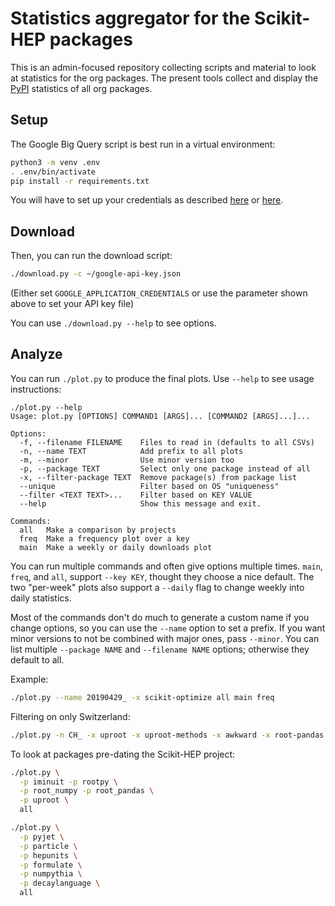 # Statistics aggregator for the Scikit-HEP packages

This is an admin-focused repository collecting scripts and material to look at
statistics for the org packages.
The present tools collect and display the [PyPI](https://pypi.org/) statistics of all org packages.

## Setup

The Google Big Query script is best run in a virtual environment:

```bash
python3 -m venv .env
. .env/bin/activate
pip install -r requirements.txt
```
You will have to set up your credentials as described [here](https://cloud.google.com/bigquery/docs/reference/libraries#client-libraries-install-python) or [here](https://googleapis.github.io/google-cloud-python/latest/bigquery/index.html).


## Download

Then, you can run the download script:

```bash
./download.py -c ~/google-api-key.json
```
(Either set `GOOGLE_APPLICATION_CREDENTIALS` or use the parameter shown above to set your API key file)

You can use `./download.py --help` to see options.

## Analyze

You can run `./plot.py` to produce the final plots. Use `--help` to see usage instructions:

```
./plot.py --help
Usage: plot.py [OPTIONS] COMMAND1 [ARGS]... [COMMAND2 [ARGS]...]...

Options:
  -f, --filename FILENAME    Files to read in (defaults to all CSVs)
  -n, --name TEXT            Add prefix to all plots
  -m, --minor                Use minor version too
  -p, --package TEXT         Select only one package instead of all
  -x, --filter-package TEXT  Remove package(s) from package list
  --unique                   Filter based on OS "uniqueness"
  --filter <TEXT TEXT>...    Filter based on KEY VALUE
  --help                     Show this message and exit.

Commands:
  all   Make a comparison by projects
  freq  Make a frequency plot over a key
  main  Make a weekly or daily downloads plot
```

You can run multiple commands and often give options multiple times. `main`, `freq`, and `all`, support `--key KEY`, thought they choose a nice default. The two "per-week" plots also support a `--daily` flag to change weekly into daily statistics.

Most of the commands don't do much to generate a custom name if you change options, so you can use the `--name` option to set a prefix. If you want minor versions to not be combined with major ones, pass `--minor`. You can list multiple `--package NAME` and `--filename NAME` options; otherwise they default to all.

Example:

```bash
./plot.py --name 20190429_ -x scikit-optimize all main freq
```

Filtering on only Switzerland:

```bash
./plot.py -n CH_ -x uproot -x uproot-methods -x awkward -x root-pandas --filter country_code CH all
```


To look at packages pre-dating the Scikit-HEP project:

```bash
./plot.py \
  -p iminuit -p rootpy \
  -p root_numpy -p root_pandas \
  -p uproot \
  all
```

```bash
./plot.py \
  -p pyjet \
  -p particle \
  -p hepunits \
  -p formulate \
  -p numpythia \
  -p decaylanguage \
  all
```
